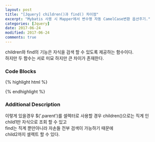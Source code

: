 ```yaml
---
layout: post
title: "[Jquery] children()과 find() 차이점"
excerpt: "Mybatis 사용 시 Mapper에서 변수명 자동 CamelCase변환 옵션주기."
categories: [Jquery]
date: 2017-06-24
modified: 2017-06-24
comments: true
---
```


children와 find의 기능은 자식을 검색 할 수 있도록 제공하는 함수이다.<br />
하지만 두 함수는 서로 미묘 하지만 큰 차이가 존재한다.<br />

### Code Blocks
{% highlight html %}
<div class="parent">
  <div class="child1">
      <div class="child2"></div>
  </div>
</div>
{% endhighlight %}

### Additional Description
이렇게 있을경우 $('.parent')를 셀렉터로 사용할 경우 children()으로는 직계 인 <br />
child1만 자식으로 조회 할 수 있고<br />
find는 직계 뿐만아니라 자손들 전부 검색이 가능하기 때문에 <br />
child2까지 셀렉트 할 수 있다.
